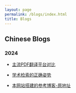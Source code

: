 ```yaml
---
layout: page
permalink: /blogs/index.html
title: Blogs
---
```


## Chinese Blogs

### 2024

- [主流PDF翻译平台对比](https:///zyrzjyzxy.github.io/blogs/PDF-Translation-Comparison)

- [学术检索的正确姿势](https:///zyrzjyzxy.github.io/blogs/AcademicSearch)

- [本网站搭建的参考博客-原地址](https://caihanlin.com/blogs/web)





